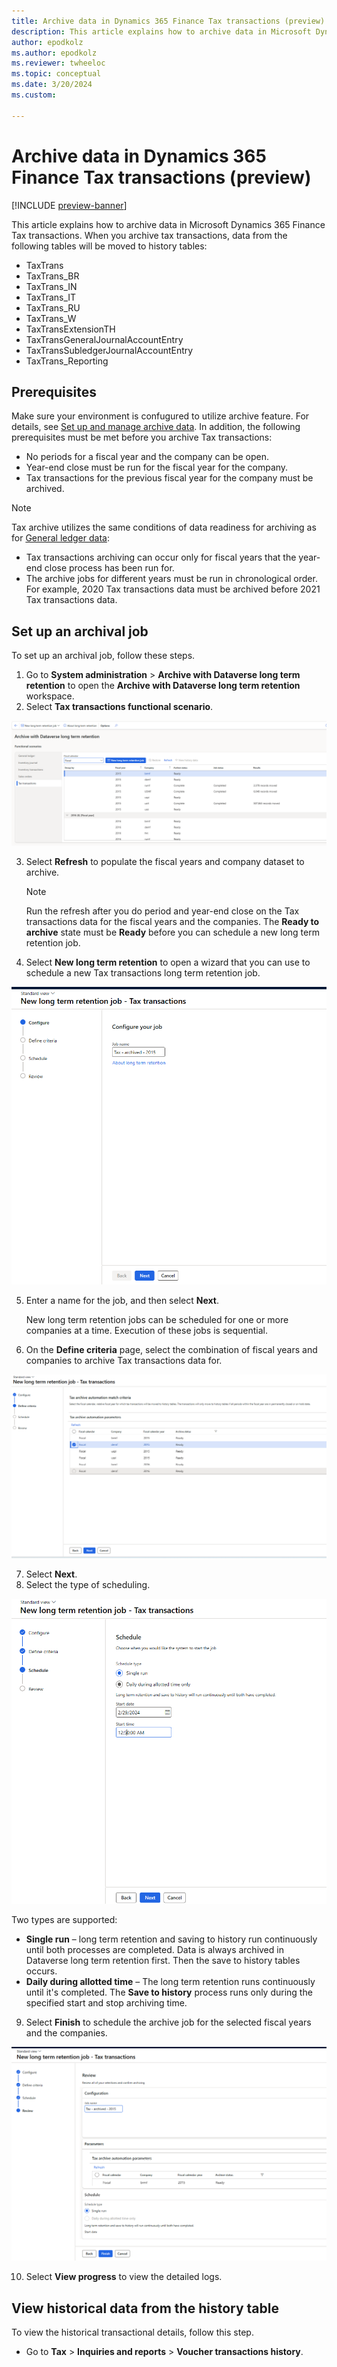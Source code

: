 ```yaml
---
title: Archive data in Dynamics 365 Finance Tax transactions (preview)
description: This article explains how to archive data in Microsoft Dynamics 365 Finance Tax transactions.
author: epodkolz
ms.author: epodkolz
ms.reviewer: twheeloc
ms.topic: conceptual
ms.date: 3/20/2024
ms.custom:

---
```

# Archive data in Dynamics 365 Finance Tax transactions (preview)

[!INCLUDE [preview-banner](../../../supply-chain/includes/preview-banner.md)]

This article explains how to archive data in Microsoft Dynamics 365 Finance Tax transactions.
When you archive tax transactions, data from the following tables will be moved to history tables:
- TaxTrans
- TaxTrans_BR
- TaxTrans_IN
- TaxTrans_IT
- TaxTrans_RU
- TaxTrans_W
- TaxTransExtensionTH
- TaxTransGeneralJournalAccountEntry
- TaxTransSubledgerJournalAccountEntry
- TaxTrans_Reporting



## Prerequisites

Make sure your environment is confugured to utilize archive feature. For details, see [Set up and manage archive data](archive-setup-manage.md).
In addition, the following prerequisites must be met before you archive Tax transactions:
- No periods for a fiscal year and the company can be open.
- Year-end close must be run for the fiscal year for the company.
- Tax transactions for the previous fiscal year for the company must be archived.

> [!NOTE]
> Tax archive utilizes the same conditions of data readiness for archiving as for [General ledger data](archive-gl.md):
> - Tax transactions archiving can occur only for fiscal years that the year-end close process has been run for.
> - The archive jobs for different years must be run in chronological order. For example, 2020 Tax transactions data must be archived before 2021 Tax transactions data.

## Set up an archival job

To set up an archival job, follow these steps.

1. Go to **System administration** \> **Archive with Dataverse long term retention** to open the **Archive with Dataverse long term retention** workspace.
2. Select **Tax transactions functional scenario**.

![DV_Long_term_retention_Tax transactions_1](./media/DV_Long_term_retention_Tax%20transactions_1.png)

3. Select **Refresh** to populate the fiscal years and company dataset to archive.

    > [!NOTE]
    > Run the refresh after you do period and year-end close on the Tax transactions data for the fiscal years and the companies. The **Ready to archive** state must be **Ready** before you can schedule a new long term retention job.

4. Select **New long term retention** to open a wizard that you can use to schedule a new Tax transactions long term retention job.

![DV_Long_term_retention_Tax transactions_2](./media/DV_Long_term_retention_Tax%20transactions_2.png)
   
5. Enter a name for the job, and then select **Next**.

    New long term retention jobs can be scheduled for one or more companies at a time. Execution of these jobs is sequential.

6. On the **Define criteria** page, select the combination of fiscal years and companies to archive Tax transactions data for.

![DV_Long_term_retention_Tax transactions_3](./media/DV_Long_term_retention_Tax%20transactions_3.png)
  
7. Select **Next**.
8. Select the type of scheduling.

![DV_Long_term_retention_Tax transactions_4](./media/DV_Long_term_retention_Tax%20transactions_4.png)
  
  Two types are supported:
  
  - **Single run** – long term retention and saving to history run continuously until both processes are completed. Data is always archived in Dataverse long term retention first. Then the save to history tables occurs.
  - **Daily during allotted time** – The long term retention runs continuously until it's completed. The **Save to history** process runs only during the specified start and stop archiving time.
    
9. Select **Finish** to schedule the archive job for the selected fiscal years and the companies.

![DV_Long_term_retention_Tax transactions_5](./media/DV_Long_term_retention_Tax%20transactions_5.png)

10. Select **View progress** to view the detailed logs.

## View historical data from the history table

To view the historical transactional details, follow this step.

- Go to **Tax** \> **Inquiries and reports** \> **Voucher transactions history**.
